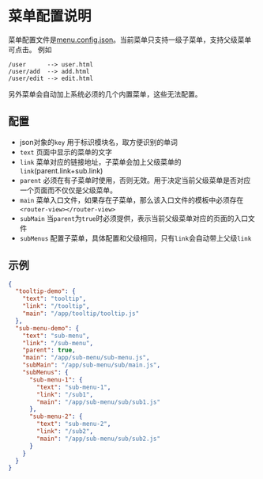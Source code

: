 # 菜单配置说明
菜单配置文件是[menu.config.json](./menu.config.json)。当前菜单只支持一级子菜单，支持父级菜单可点击。
例如
```
/user      --> user.html
/user/add  --> add.html
/user/edit --> edit.html
```
另外菜单会自动加上系统必须的几个内置菜单，这些无法配置。

## 配置
- json对象的`key` 用于标识模块名，取方便识别的单词
- `text` 页面中显示的菜单的文字
- `link` 菜单对应的链接地址，子菜单会加上父级菜单的`link`(parent.link+sub.link)
- `parent` 必须在有子菜单时使用，否则无效。用于决定当前父级菜单是否对应一个页面而不仅仅是父级菜单。
- `main` 菜单入口文件，如果存在子菜单，那么该入口文件的模板中必须存在`<router-view></router-view>`
- `subMain` 当`parent`为`true`时必须提供，表示当前父级菜单对应的页面的入口文件
- `subMenus` 配置子菜单，具体配置和父级相同，只有`link`会自动带上父级`link`

## 示例
```json
{
  "tooltip-demo": {
    "text": "tooltip",
    "link": "/tooltip",
    "main": "/app/tooltip/tooltip.js"
  },
  "sub-menu-demo": {
    "text": "sub-menu",
    "link": "/sub-menu",
    "parent": true,
    "main": "/app/sub-menu/sub-menu.js",
    "subMain": "/app/sub-menu/sub/main.js",
    "subMenus": {
      "sub-menu-1": {
        "text": "sub-menu-1",
        "link": "/sub1",
        "main": "/app/sub-menu/sub/sub1.js"
      },
      "sub-menu-2": {
        "text": "sub-menu-2",
        "link": "/sub2",
        "main": "/app/sub-menu/sub/sub2.js"
      }
    }
  }
}
```
